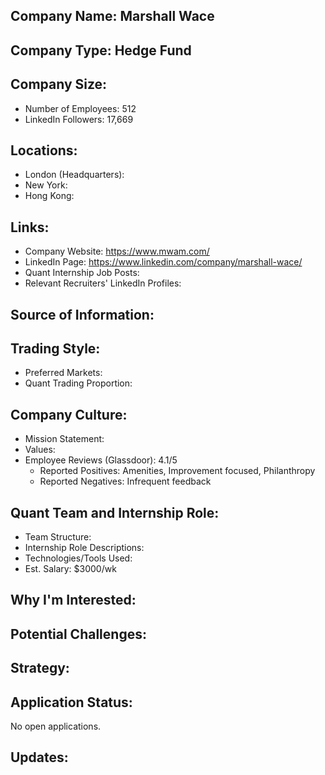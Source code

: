 ## Company Name: Marshall Wace

## Company Type: Hedge Fund

## Company Size:
- Number of Employees: 512
- LinkedIn Followers: 17,669

## Locations:
- London (Headquarters): 
- New York: 
- Hong Kong: 

## Links:
- Company Website: https://www.mwam.com/
- LinkedIn Page: https://www.linkedin.com/company/marshall-wace/
- Quant Internship Job Posts: 
- Relevant Recruiters' LinkedIn Profiles: 

## Source of Information:

## Trading Style:
- Preferred Markets: 
- Quant Trading Proportion: 

## Company Culture:
- Mission Statement: 
- Values: 
- Employee Reviews (Glassdoor): 4.1/5
  - Reported Positives: Amenities, Improvement focused, Philanthropy
  - Reported Negatives: Infrequent feedback

## Quant Team and Internship Role:
- Team Structure: 
- Internship Role Descriptions: 
- Technologies/Tools Used: 
- Est. Salary: $3000/wk

## Why I'm Interested:

## Potential Challenges: 

## Strategy:

## Application Status:
No open applications.

## Updates:
